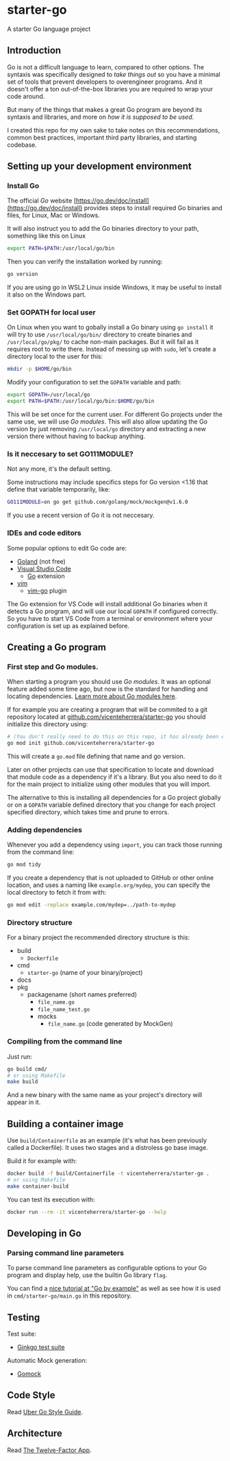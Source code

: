 # starter-go

A starter Go language project

## Introduction

Go is not a difficult language to learn, compared to other options. The syntaxis was specifically designed to _take things out_ so you have a minimal set of tools that prevent developers to overengineer programs. And it doesn't offer a ton out-of-the-box libraries you are required to wrap your code around.

But many of the things that makes a great Go program are beyond its syntaxis and libraries, and more on _how it is supposed to be used_.

I created this repo for my own sake to take notes on this recommendations, common best practices, important third party libraries, and starting codebase.

## Setting up your development environment

### Install Go

The official _Go_ website [https://go.dev/doc/install](https://go.dev/doc/install) provides steps to install required Go binaries and files, for Linux, Mac or Windows.

It will also instruct you to add the Go binaries directory to your path, something like this on Linux

```bash
export PATH=$PATH:/usr/local/go/bin
```

Then you can verify the installation worked by running:

```bash
go version
```

If you are using go in WSL2 Linux inside Windows, it may be useful to install it also on the Windows part.

### Set GOPATH for local user

On Linux when you want to gobally install a Go binary using `go install` it will try to use `/usr/local/go/bin/` directory to create binaries and `/usr/local/go/pkg/` to cache non-main packages. But it will fail as it requires root to write there. Instead of messing up with `sudo`, let's create a directory local to the user for this:

```bash
mkdir -p $HOME/go/bin
```
Modify your configuration to set the `GOPATH` variable and path:

```bash
export GOPATH=/usr/local/go
export PATH=$PATH:/usr/local/go/bin:$HOME/go/bin
```

This will be set once for the current user. For different Go projects under the same use, we will use _Go modules_. This will also allow updating the Go version by just removing `/usr/local/go` directory and extracting a new version there without having to backup anything.

### Is it neccesary to set GO111MODULE?

Not any more, it's the default setting.

Some instructions may include specifics steps for Go version <1.16 that define that variable temporarily, like:

```bash
GO111MODULE=on go get github.com/golang/mock/mockgen@v1.6.0
```

If you use a recent version of Go it is not neccesary.

### IDEs and code editors

Some popular options to edit Go code are:

* [Goland](https://www.jetbrains.com/go/buy/#commercial) (not free)
* [Visual Studio Code](https://code.visualstudio.com/)
  * [Go](https://marketplace.visualstudio.com/items?itemName=golang.Go) extension
* [vim](https://danielmiessler.com/study/vim/)
  * [vim-go](https://github.com/fatih/vim-go) plugin

The Go extension for VS Code will install additional Go binaries when it detects a Go program, and will use our local `GOPATH` if configured correctly. So you have to start VS Code from a terminal or environment where your configuration is set up as explained before.

## Creating a Go program

### First step and Go modules.

When starting a program you should use _Go modules_. It was an optional feature added some time ago, but now is the standard for handling and locating dependencies. [Learn more about Go modules here](https://go.dev/doc/tutorial/create-module).

If for example you are creating a program that will be commited to a git repository located at [github.com/vicenteherrera/starter-go](github.com/vicenteherrera/starter-go) you should initialize this directory using:

```bash
# (You don't really need to do this on this repo, it has already been executed)
go mod init github.com/vicenteherrera/starter-go
```

This will create a `go.mod` file defining that name and go version.

Later on other projects can use that specification to locate and download that module code as a dependency if it's a library. But you also need to do it for the main project to initialize using other modules that you will import.

The alternative to this is installing all dependencies for a Go project globally or on a `GOPATH` variable defined directory that you change for each project specified directory, which takes time and prune to errors.

### Adding dependencies

Whenever you add a dependency using `import`, you can track those running from the command line:

```bash
go mod tidy
```

If you create a dependency that is not uploaded to GitHub or other online location, and uses a naming like `example.org/mydep`, you can specify the local directory to fetch it from with:

```bash
go mod edit -replace example.com/mydep=../path-to-mydep
```

### Directory structure

For a binary project the recommended directory structure is this:

* build
  * `Dockerfile`
* cmd
  * `starter-go` (name of your binary/project)
* docs
* pkg
  * packagename (short names preferred)
    * `file_name.go`
    * `file_name_test.go`
    * mocks
      * `file_name.go` (code generated by MockGen)

### Compiling from the command line

Just run:

```bash
go build cmd/
# or using Makefile
make build
```

And a new binary with the same name as your project's directory will appear in it.

## Building a container image

Use `build/Containerfile` as an example (it's what has been previously called a Dockerfile). It uses two stages and a distroless go base image.

Build it for example with:

```bash
docker build -f build/Containerfile -t vicenteherrera/starter-go .
# or using Makefile
make container-build
```

You can test its execution with:

```bash
docker run --rm -it vicenteherrera/starter-go --help
```

## Developing in Go

### Parsing command line parameters

To parse command line parameters as configurable options to your Go program and display help, use the builtin Go library `flag`.

You can find a [nice tutorial at "Go by example"](https://gobyexample.com/command-line-flags) as well as see how it is used in `cmd/starter-go/main.go` in this repository.

## Testing

Test suite:
* [Ginkgo test suite](https://onsi.github.io/ginkgo/)

Automatic Mock generation:
* [Gomock](https://github.com/golang/mock/)


## Code Style

Read [Uber Go Style Guide](https://github.com/uber-go/guide/blob/master/style.md).

## Architecture

Read [The Twelve-Factor App](https://12factor.net/).

